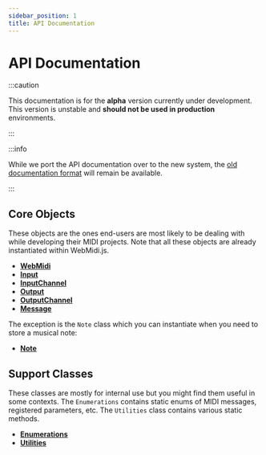 ```yaml
---
sidebar_position: 1
title: API Documentation
---
```


# API Documentation

:::caution

This documentation is for the **alpha** version currently under development. This version is 
unstable and **should not be used in production** environments. 

:::

:::info

While we port the API documentation over to the new system, the 
[old documentation format](https://djipco.github.io/webmidi/archives/api/v3/) will remain be 
available. 

:::

## Core Objects

These objects are the ones end-users are most likely to be dealing with while developing their MIDI 
projects. Note that all these objects are already instantiated within WebMidi.js.

* [**WebMidi**](classes/WebMidi)
* [**Input**](classes/Input)
* [**InputChannel**](classes/InputChannel)
* [**Output**](classes/Output)
* [**OutputChannel**](classes/OutputChannel)
* [**Message**](classes/Message)

The exception is the `Note` class which you can instantiate when you need to store a musical note:

* [**Note**](classes/Note)

## Support Classes

These classes are mostly for internal use but you might find them useful in some contexts. The 
`Enumerations` contains static enums of MIDI messages, registered parameters, etc. The `Utilities`
class contains various static methods. 

* [**Enumerations**](classes/Enumerations)
* [**Utilities**](classes/Utilities)
